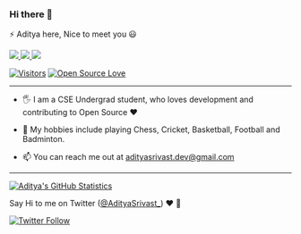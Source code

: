 ### Hi there 👋

⚡ Aditya here, Nice to meet you :smiley:

<div>
  <a href="https://stackoverflow.com/users/10005848/adityasrivast?tab=profile">
    <img src="https://img.shields.io/badge/-adityasrivast-f48024?style=flat-square&labelColor=f48024&logo=stackoverflow&logoColor=white&link=https://stackoverflow.com/users/10005848/adityasrivast?tab=profile">
   </a>
  <a href="https://medium.com/@adityasrivast">
    <img src="https://img.shields.io/badge/-adityasrivast-black?style=flat-square&logo=medium&logoColor=white&link=https://medium.com/@adityasrivast">
  </a>
  <a href="https://www.linkedin.com/in/adityasrivast/">
    <img src="https://img.shields.io/badge/-adityasrivast-blue?style=flat-square&logo=Linkedin&logoColor=white&link=https://www.linkedin.com/in/adityasrivast/">
  </a>
</div>

[![Visitors](https://visitor-badge.glitch.me/badge?page_id=adityasrivast.visitor-badge)](https://github.com/adityasrivast) [![Open Source Love](https://badges.frapsoft.com/os/v2/open-source.svg?v=103)](https://github.com/adityasrivast)

<hr/>

- :raised_hand_with_fingers_splayed: I am a CSE Undergrad student, who loves development and contributing to Open Source :heart:

- 🌱 My hobbies include playing Chess, Cricket, Basketball, Football and Badminton.

- 📫 You can reach me out at [adityasrivast.dev@gmail.com](mailto:adityasrivast.dev@gmail.com)

<hr/>

[![Aditya's GitHub Statistics](https://github-readme-stats.vercel.app/api?username=adityasrivast&count_private=true&show_icons=true&include_all_commits=true)](https://github.com/adityasrivast)

Say Hi to me on Twitter ([@AdityaSrivast_](https://twitter.com/adityasrivast_)) :heart: 💬

[![Twitter Follow](https://img.shields.io/twitter/follow/adityasrivast_?style=social)](https://twitter.com/adityasrivast_)

<!--
**AdityaSrivast/adityasrivast** is a ✨ _special_ ✨ repository because its `README.md` (this file) appears on your GitHub profile.

Here are some ideas to get you started:

- 🔭 I’m currently working on ...
- 🌱 I’m currently learning ...
- 👯 I’m looking to collaborate on ...
- 🤔 I’m looking for help with ...
- 💬 Ask me about ...
- 📫 How to reach me: ...
- 😄 Pronouns: ...
-->
